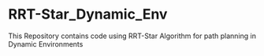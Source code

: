 # RRT-Star_Dynamic_Env
This Repository contains code using RRT-Star Algorithm for path planning in Dynamic Environments
